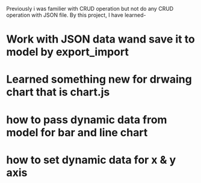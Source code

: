 Previously i was familier with CRUD operation but not do any CRUD operation with JSON file.
By this project, I have learned-
# Work with JSON data wand save it to model by export_import
# Learned something new for drwaing chart that is chart.js 
# how to pass dynamic data from model for bar and line chart
# how to set dynamic data for x & y axis
